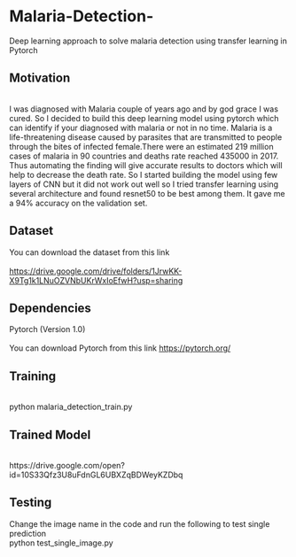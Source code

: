 # Malaria-Detection-
Deep learning approach to solve malaria detection using transfer learning in Pytorch

## Motivation 
<br>
I was diagnosed with Malaria couple of years ago and by god grace I was cured.  So I decided to build this deep learning model using pytorch which can identify if your diagnosed with malaria or not in no time. Malaria is a life-threatening disease caused by parasites that are transmitted to people through the bites of infected female.There were an estimated 219 million cases of malaria in 90 countries and deaths rate reached 435000 in 2017. Thus automating the finding will give accurate results to doctors which will help to decrease the death rate. So I started building the model using few layers of CNN but it did not work out well so I tried transfer learning using several architecture and found resnet50 to be best among them. It gave me a 94% accuracy on the validation set.
<br>

## Dataset
You can download the dataset from this link <br>
<br>
https://drive.google.com/drive/folders/1JrwKK-X9Tg1k1LNuOZVNbUKrWxIoEfwH?usp=sharing
<br>

## Dependencies
Pytorch (Version 1.0) <br>
<br>
You can download Pytorch from this link https://pytorch.org/ <br>

## Training
<br>
python malaria_detection_train.py 
<br>

## Trained Model
<br>
https://drive.google.com/open?id=10S33Qfz3U8uFdnGL6UBXZqBDWeyKZDbq
<br>

## Testing 

Change the image name in the code and run the following to test single prediction
<br>
python test_single_image.py
<br>



